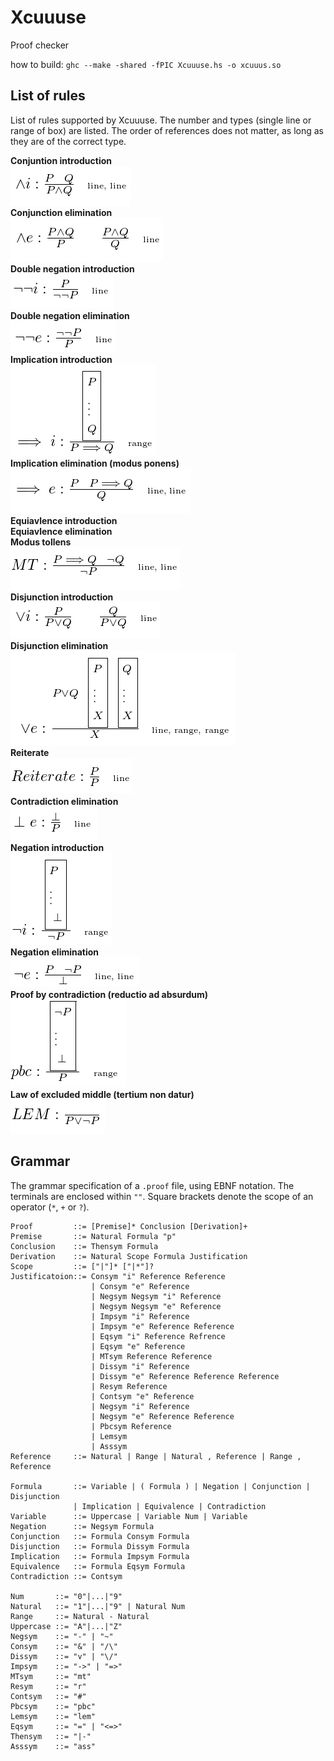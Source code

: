 # Xcuuuse
Proof checker

how to build: `ghc --make -shared -fPIC Xcuuuse.hs -o xcuuus.so`

## List of rules

List of rules supported by Xcuuuse. The number and types (single line or range of box) are listed. The order of references does not matter, as long as they are of the correct type.

**Conjuntion introduction**  
![](rules/conjunction_i.png)  
**Conjunction elimination**  
![](rules/conjunction_e.png)  
**Double negation introduction**  
![](rules/dn_i.png)  
**Double negation elimination**  
![](rules/dn_e.png)  
**Implication introduction**  
![](rules/implies_i.png)  
**Implication elimination (modus ponens)**  
![](rules/implies_e.png)  
**Equiavlence introduction**  
**Equiavlence elimination**  
**Modus tollens**  
![](rules/mt.png)  
**Disjunction introduction**  
![](rules/disjunction_i.png)  
**Disjunction elimination**  
![](rules/disjunction_e.png)  
**Reiterate**  
![](rules/reiterate.png)  
**Contradiction elimination**  
![](rules/contradiction_e.png)  
**Negation introduction**  
![](rules/negation_i.png)  
**Negation elimination**  
![](rules/negation_e.png)  
**Proof by contradiction (reductio ad absurdum)**  
![](rules/pbc.png)  
**Law of excluded middle (tertium non datur)**  
![](rules/lem.png)  


## Grammar
The grammar specification of a `.proof` file, using EBNF notation. The terminals are enclosed within `""`. Square brackets denote the scope of an operator (`*`, `+` or `?`).

```
Proof         ::= [Premise]* Conclusion [Derivation]+
Premise       ::= Natural Formula "p"
Conclusion    ::= Thensym Formula
Derivation    ::= Natural Scope Formula Justification
Scope         ::= ["|"]* ["|*"]?
Justificatoion::= Consym "i" Reference Reference
                  | Consym "e" Reference
                  | Negsym Negsym "i" Reference
                  | Negsym Negsym "e" Reference
                  | Impsym "i" Reference
                  | Impsym "e" Reference Reference
                  | Eqsym "i" Reference Refrence
                  | Eqsym "e" Reference
                  | MTsym Reference Reference
                  | Dissym "i" Reference
                  | Dissym "e" Reference Reference Reference
                  | Resym Reference
                  | Contsym "e" Reference
                  | Negsym "i" Reference
                  | Negsym "e" Reference Reference
                  | Pbcsym Reference
                  | Lemsym
                  | Asssym
Reference     ::= Natural | Range | Natural , Reference | Range , Reference

Formula       ::= Variable | ( Formula ) | Negation | Conjunction | Disjunction 
              | Implication | Equivalence | Contradiction  
Variable      ::= Uppercase | Variable Num | Variable
Negation      ::= Negsym Formula
Conjunction   ::= Formula Consym Formula
Disjunction   ::= Formula Dissym Formula
Implication   ::= Formula Impsym Formula
Equivalence   ::= Formula Eqsym Formula
Contradiction ::= Contsym

Num       ::= "0"|...|"9"  
Natural   ::= "1"|...|"9" | Natural Num
Range     ::= Natural - Natural
Uppercase ::= "A"|...|"Z"
Negsym    ::= "-" | "~"
Consym    ::= "&" | "/\"
Dissym    ::= "v" | "\/"
Impsym    ::= "->" | "=>"  
MTsym     ::= "mt"
Resym     ::= "r"
Contsym   ::= "#"
Pbcsym    ::= "pbc"
Lemsym    ::= "lem"
Eqsym     ::= "=" | "<=>"
Thensym   ::= "|-" 
Asssym    ::= "ass"
```
